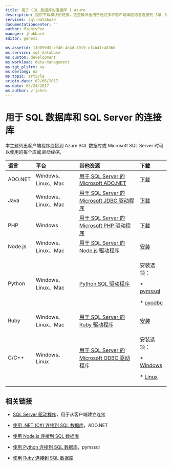 ```yaml
---
title: 用于 SQL 数据库的连接库 | Azure
description: 提供下载模块的链接，这些模块适用于通过多种客户端编程语言连接到 SQL Server 和 SQL 数据库。这些模块由社区或 Microsoft 发布。
services: sql-database
documentationcenter: ''
author: MightyPen
manager: jhubbard
editor: genemi

ms.assetid: 13d899d3-cf46-4e4d-8919-cf4b41ca836d
ms.service: sql-database
ms.custom: development
ms.workload: data-management
ms.tgt_pltfrm: na
ms.devlang: na
ms.topic: article
origin.date: 02/06/2017
ms.date: 03/24/2017
ms.author: v-johch
---
```


# 用于 SQL 数据库和 SQL Server 的连接库

本主题列出客户端程序连接到 Azure SQL 数据库或 Microsoft SQL Server 时可以使用的每个库或*驱动程序*。

| 语言 | 平台 | 其他资源 | 下载 |
|:--- |:--- |:--- |:--- |
| ADO.NET |Windows、Linux、Mac |[用于 SQL Server 的 Microsoft ADO.NET](https://docs.microsoft.com/sql/connect/ado-net/microsoft-ado-net-for-sql-server/) |[下载](https://www.microsoft.com/net/) |
| Java |Windows、Linux、Mac |[用于 SQL Server 的 Microsoft JDBC 驱动程序](https://docs.microsoft.com/sql/connect/jdbc/microsoft-jdbc-driver-for-sql-server/) |[下载](http://go.microsoft.com/fwlink/?LinkId=245496) |
| PHP |Windows |[用于 SQL Server 的 Microsoft PHP 驱动程序](https://docs.microsoft.com/sql/connect/php/microsoft-php-driver-for-sql-server/) |[下载](https://www.microsoft.com/download/details.aspx?id=20098) |
| Node.js |Windows、Linux、Mac |[用于 SQL Server 的 Node.js 驱动程序](https://docs.microsoft.com/sql/connect/node-js/node-js-driver-for-sql-server/) |[安装](https://docs.microsoft.com/sql/connect/node-js/step-1-configure-development-environment-for-node-js-development/) |
| Python |Windows、Linux、Mac |[Python SQL 驱动程序](https://docs.microsoft.com/sql/connect/python/python-driver-for-sql-server/) |<p>安装选项：</p><p> * [pymssql](https://docs.microsoft.com/sql/connect/python/pymssql/step-1-configure-development-environment-for-pymssql-python-development/) </p><p> * [pyodbc](https://docs.microsoft.com/sql/connect/python/pyodbc/step-1-configure-development-environment-for-pyodbc-python-development/)</p> |
| Ruby |Windows、Linux、Mac |[用于 SQL Server 的 Ruby 驱动程序](https://docs.microsoft.com/sql/connect/ruby/ruby-driver-for-sql-server/) |[安装](https://docs.microsoft.com/sql/connect/ruby/step-1-configure-development-environment-for-ruby-development/) |
| C/C++ |Windows、Linux |[用于 SQL Server 的 Microsoft ODBC 驱动程序](http://docs.microsoft.com/sql/connect/odbc/microsoft-odbc-driver-for-sql-server) |<p>安装选项：</p><p> * [Windows](https://www.microsoft.com/download/details.aspx?id=53339) </p><p> * [Linux](https://blogs.msdn.microsoft.com/sqlnativeclient/2016/10/20/odbc-driver-13-0-for-linux-released/)</p> |

## 相关链接

- [SQL Server 驱动程序](https://docs.microsoft.com/sql/connect/sql-server-drivers/)，用于从客户端建立连接

- [使用 .NET (C#) 连接到 SQL 数据库](./sql-database-develop-dotnet-simple.md)，ADO.NET

- [使用 Node.js 连接到 SQL 数据库](./sql-database-develop-nodejs-simple.md)

- [使用 Python 连接到 SQL 数据库](./sql-database-develop-python-simple.md)，pymssql

- [使用 Ruby 连接到 SQL 数据库](./sql-database-develop-ruby-simple.md)

<!---HONumber=Mooncake_0320_2017-->
<!--Update_Description: update MSDN links to docs.microsoft.com-->